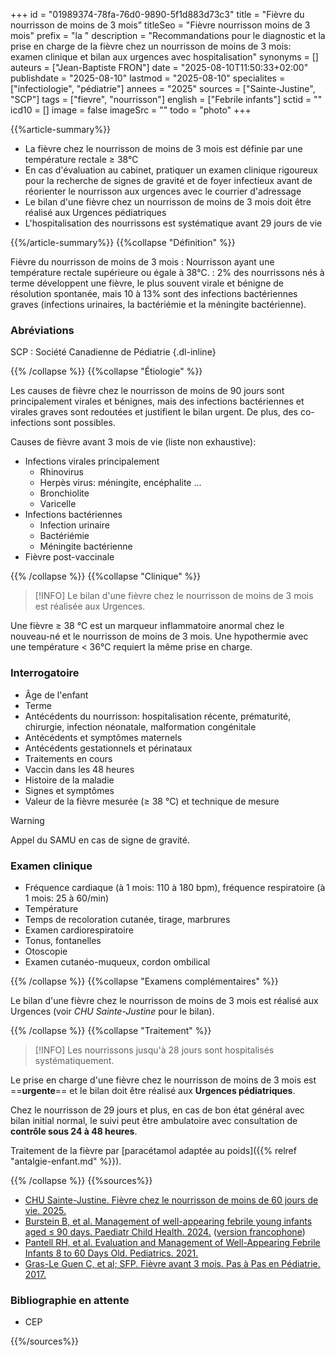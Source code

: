 +++
id = "01989374-78fa-76d0-9890-5f1d883d73c3"
title = "Fièvre du nourrisson de moins de 3 mois"
titleSeo = "Fièvre nourrisson moins de 3 mois"
prefix = "la "
description = "Recommandations pour le diagnostic et la prise en charge de la fièvre chez un nourrisson de moins de 3 mois: examen clinique et bilan aux urgences avec hospitalisation"
synonyms = []
auteurs = ["Jean-Baptiste FRON"]
date = "2025-08-10T11:50:33+02:00"
publishdate = "2025-08-10"
lastmod = "2025-08-10"
specialites = ["infectiologie", "pédiatrie"]
annees = "2025"
sources = ["Sainte-Justine", "SCP"]
tags = ["fievre", "nourrisson"]
english = ["Febrile infants"]
sctid = ""
icd10 = []
image = false
imageSrc = ""
todo = "photo"
+++

{{%article-summary%}}

- La fièvre chez le nourrisson de moins de 3 mois est définie par une température rectale ≥ 38°C
- En cas d'évaluation au cabinet, pratiquer un examen clinique rigoureux pour la recherche de signes de gravité et de foyer infectieux avant de réorienter le nourrisson aux urgences avec le courrier d'adressage
- Le bilan d'une fièvre chez un nourrisson de moins de 3 mois doit être réalisé aux Urgences pédiatriques
- L'hospitalisation des nourrissons est systématique avant 29 jours de vie

{{%/article-summary%}}
{{%collapse "Définition" %}}

Fièvre du nourrisson de moins de 3 mois
: Nourrisson ayant une température rectale supérieure ou égale à 38°C.
: 2% des nourrissons nés à terme développent une fièvre, le plus souvent virale et bénigne de résolution spontanée, mais 10 à 13% sont des infections bactériennes graves (infections urinaires, la bactériémie et la méningite bactérienne).

### Abréviations

SCP
: Société Canadienne de Pédiatrie
{.dl-inline}

{{% /collapse %}}
{{%collapse "Étiologie" %}}

Les causes de fièvre chez le nourrisson de moins de 90 jours sont principalement virales et bénignes, mais des infections bactériennes et virales graves sont redoutées et justifient le bilan urgent. De plus, des co-infections sont possibles.

Causes de fièvre avant 3 mois de vie (liste non exhaustive):

- Infections virales principalement
  - Rhinovirus
  - Herpès virus: méningite, encéphalite ...
  - Bronchiolite
  - Varicelle
- Infections bactériennes
  - Infection urinaire
  - Bactériémie
  - Méningite bactérienne
- Fièvre post-vaccinale

{{% /collapse %}}
{{%collapse "Clinique" %}}

> [!INFO]
> Le bilan d'une fièvre chez le nourrisson de moins de 3 mois est réalisée aux Urgences.

Une fièvre ≥ 38 °C est un marqueur inflammatoire anormal chez le nouveau-né et le nourrisson de moins de 3 mois. Une hypothermie avec une température < 36°C requiert la même prise en charge.

### Interrogatoire

- Âge de l'enfant
- Terme
- Antécédents du nourrisson: hospitalisation récente, prématurité, chirurgie, infection néonatale, malformation congénitale
- Antécédents et symptômes maternels
- Antécédents gestationnels et périnataux
- Traitements en cours
- Vaccin dans les 48 heures
- Histoire de la maladie
- Signes et symptômes
- Valeur de la fièvre mesurée (≥ 38 °C) et technique de mesure

> [!WARNING]
> Appel du SAMU en cas de signe de gravité.

### Examen clinique

- Fréquence cardiaque (à 1 mois: 110 à 180 bpm), fréquence respiratoire (à 1 mois: 25 à 60/min)
- Température
- Temps de recoloration cutanée, tirage, marbrures
- Examen cardiorespiratoire
- Tonus, fontanelles
- Otoscopie
- Examen cutanéo-muqueux, cordon ombilical

{{% /collapse %}}
{{%collapse "Examens complémentaires" %}}

Le bilan d'une fièvre chez le nourrisson de moins de 3 mois est réalisé aux Urgences (voir *CHU Sainte-Justine* pour le bilan).

{{% /collapse %}}
{{%collapse "Traitement" %}}

> [!INFO]
> Les nourrissons jusqu'à 28 jours sont hospitalisés systématiquement.

Le prise en charge d'une fièvre chez le nourrisson de moins de 3 mois est ==**urgente**== et le bilan doit être réalisé aux **Urgences pédiatriques**.

Chez le nourrisson de 29 jours et plus, en cas de bon état général avec bilan initial normal, le suivi peut être ambulatoire avec consultation de **contrôle sous 24 à 48 heures**.

Traitement de la fièvre par [paracétamol adaptée au poids]({{% relref "antalgie-enfant.md" %}}).

{{% /collapse %}}
{{%sources%}}

- [CHU Sainte-Justine. Fièvre chez le nourrisson de moins de 60 jours de vie. 2025.](https://www.urgencehsj.ca/protocoles/fievre-nourrisson-de-de-60-jours-de-vie/)
- [Burstein B, et al. Management of well-appearing febrile young infants aged ≤ 90 days. Paediatr Child Health. 2024.](https://pmc.ncbi.nlm.nih.gov/articles/PMC10848123/) ([version francophone](https://cps.ca/fr/documents/position/la-prise-en-charge-des-nourrissons-de-90-jours-ou-moins-fievreux-mais-dans-un-bon-etat-general))
- [Pantell RH, et al. Evaluation and Management of Well-Appearing Febrile Infants 8 to 60 Days Old. Pediatrics. 2021.](https://publications.aap.org/pediatrics/article/148/2/e2021052228/179783/Evaluation-and-Management-of-Well-Appearing)
- [Gras-Le Guen C, et al; SFP. Fièvre avant 3 mois. Pas à Pas en Pédiatrie. 2017.](https://pap-pediatrie.fr/immuno-infectio-parasito/fievre-avant-3-mois)

### Bibliographie en attente

- CEP

{{%/sources%}}
